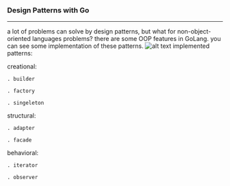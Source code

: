 ﻿### Design Patterns with Go
---
a lot of problems can solve by design patterns, but what for non-object-oriented languages problems?
there are some OOP features in GoLang. you can see some implementation of these patterns.
![alt text](https://miro.medium.com/max/1400/0*Pf1VbJpsKrhyvjxG.png)
implemented patterns:

creational:    
   
    . builder
    
    . factory
    
    . singeleton
    
  structural:
  
    . adapter
    
    . facade
    
  behavioral:
  
    . iterator
    
    . observer
